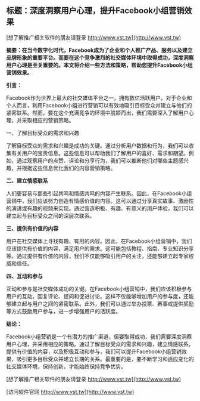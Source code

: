 ## **标题：深度洞察用户心理，提升Facebook小组营销效果**

[想了解推广相关软件的朋友请登录 http://www.vst.tw](http://www.vst.tw)

**摘要：在当今数字化时代，Facebook成为了企业和个人推广产品、服务以及建立品牌形象的重要平台。而要在这个竞争激烈的社交媒体环境中取得成功，深度洞察用户心理是至关重要的。本文将介绍一些方法和策略，帮助您提升Facebook小组营销效果。**

**引言：**

Facebook作为世界上最大的社交媒体平台之一，拥有数亿活跃用户。对于企业和个人而言，利用Facebook小组进行营销可以有效地吸引目标受众并建立与他们的紧密联系。然而，要在这个充满竞争的环境中脱颖而出，我们需要深入了解用户心理，并采取相应的营销策略。

一、了解目标受众的需求和兴趣

了解目标受众的需求和兴趣是成功的关键。通过分析用户数据和行为，我们可以收集有关用户的宝贵信息。这些信息可以帮助我们了解用户的喜好、需求和期望。例如，通过观察用户的点赞、评论和分享行为，我们可以推断他们对哪些主题感兴趣，并根据这些信息优化我们的内容营销策略。

**二、建立情感联系**

人们更容易与那些引起共鸣和情感共鸣的内容产生联系。因此，在Facebook小组营销中，我们应该努力创造有情感价值的内容。这可以通过分享真实故事、激励性的演讲或有趣的视频来实现。通过营造积极、有趣、有意义的用户体验，我们可以建立起与目标受众之间的深层次联系。

**三、提供有价值的内容**

用户在社交媒体上寻找有趣、有用的内容。因此，在Facebook小组营销中，我们应该提供有价值的内容，满足用户的需求。这可能包括教程、指南、专业知识分享等。通过提供有价值的内容，我们不仅能够吸引用户的关注，还能够建立起专家权威和信任。

**四、互动和参与**

互动和参与是社交媒体成功的关键。在Facebook小组营销中，我们应该积极参与用户的互动，回复评论、提问和促进讨论。这样不仅能够增加用户的参与度，还能够建立起与用户之间的紧密联系。此外，我们可以通过举办投票、赛事或提供奖励等方式鼓励用户参与，进一步增强用户的活跃度。

**结论：**

Facebook小组营销是一个有潜力的推广渠道，但要取得成功，我们需要深度洞察用户心理，并采用相应的策略。通过了解目标受众的需求和兴趣，建立情感联系，提供有价值的内容，以及积极互动和参与，我们可以提升Facebook小组营销效果，吸引更多目标受众并建立长期的关系。最重要的是，要不断学习和适应变化的社交媒体环境，保持创新，才能始终保持竞争优势。

[想了解推广相关软件的朋友请登录 http://www.vst.tw](http://www.vst.tw)


[访问软件官网 http://www.vst.tw](http://www.vst.tw)
